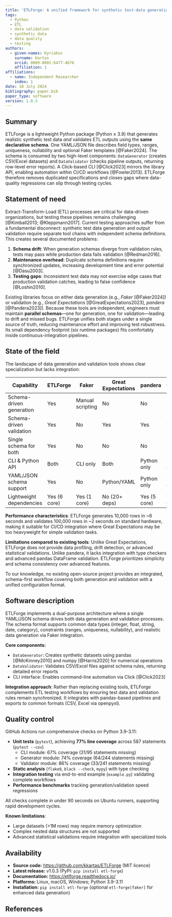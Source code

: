 ```yaml
---
title: 'ETLForge: A unified framework for synthetic test-data generation and ETL validation'
tags:
  - Python
  - ETL
  - data validation
  - synthetic data
  - data quality
  - testing
authors:
  - given-names: Kyriakos
    surname: Kartas
    orcid: 0009-0001-6477-4676
    affiliation: 1
affiliations:
  - name: Independent Researcher
    index: 1
date: 18 July 2024
bibliography: paper.bib
paper_type: software
version: 1.0.3
---
```


## Summary

ETLForge is a lightweight Python package (Python ≥ 3.9) that generates realistic synthetic test data *and* validates ETL outputs using the **same declarative schema**. One YAML/JSON file describes field types, ranges, uniqueness, nullability and optional Faker templates [@Faker2024]. The schema is consumed by two high-level components: `DataGenerator` (creates CSV/Excel datasets) and `DataValidator` (checks pipeline outputs, returning row-level error reports). A Click-based CLI [@Click2023] mirrors the library API, enabling automation within CI/CD workflows [@Fowler2013]. ETLForge therefore removes duplicated specifications and closes gaps where data-quality regressions can slip through testing cycles.

## Statement of need

Extract-Transform-Load (ETL) processes are critical for data-driven organizations, but testing these pipelines remains challenging [@Kimball2013; @Kleppmann2017]. Current testing approaches suffer from a fundamental disconnect: synthetic test data generation and output validation require separate tool chains with independent schema definitions. This creates several documented problems:

1. **Schema drift**: When generation schemas diverge from validation rules, tests may pass while production data fails validation [@Redman2016].
2. **Maintenance overhead**: Duplicate schema definitions require synchronized updates, increasing development time and error potential [@Dasu2003].
3. **Testing gaps**: Inconsistent test data may not exercise edge cases that production validation catches, leading to false confidence [@Loshin2010].

Existing libraries focus on either data generation (e.g., *Faker* [@Faker2024]) or validation (e.g., *Great Expectations* [@GreatExpectations2023], *pandera* [@Pandera2023]). Because these tools are independent, engineers must maintain **parallel schemas**—one for generation, one for validation—leading to drift and missed bugs. ETLForge unifies both stages under a single source of truth, reducing maintenance effort and improving test robustness. Its small dependency footprint (six runtime packages) fits comfortably inside continuous-integration pipelines.

## State of the field

The landscape of data generation and validation tools shows clear specialization but lacks integration:

| Capability | ETLForge | Faker | Great Expectations | pandera | Cerberus |
|------------|----------|-------|-------------------|---------|----------|
| Schema-driven generation | Yes | Manual scripting | No | No | No |
| Schema-driven validation | Yes | No | Yes | Yes | Yes |
| Single schema for both   | Yes | No | No | No | No |
| CLI & Python API         | Both | CLI only | Both | Python only | Python only |
| YAML/JSON schema support | Yes | No | Python/YAML | Python only | Python only |
| Lightweight dependencies | Yes (6 core) | Yes (1 core) | No (20+ deps) | Yes (5 core) | Yes (0 core) |

**Performance characteristics**: ETLForge generates 10,000 rows in ~6 seconds and validates 100,000 rows in ~2 seconds on standard hardware, making it suitable for CI/CD integration where Great Expectations may be too heavyweight for simple validation tasks.

**Limitations compared to existing tools**: Unlike Great Expectations, ETLForge does not provide data profiling, drift detection, or advanced statistical validations. Unlike pandera, it lacks integration with type checkers and advanced pandas DataFrame validation. ETLForge prioritizes simplicity and schema consistency over advanced features.

To our knowledge, no existing open-source project provides an integrated, schema-first workflow covering both generation and validation with a unified configuration format.

## Software description

ETLForge implements a dual-purpose architecture where a single YAML/JSON schema drives both data generation and validation processes. The schema format supports common data types (integer, float, string, date, category), constraints (ranges, uniqueness, nullability), and realistic data generation via Faker integration.

**Core components:**
- `DataGenerator`: Creates synthetic datasets using pandas [@McKinney2010] and numpy [@Harris2020] for numerical operations
- `DataValidator`: Validates CSV/Excel files against schema rules, returning detailed error reports
- CLI interface: Enables command-line automation via Click [@Click2023]

**Integration approach**: Rather than replacing existing tools, ETLForge complements ETL testing workflows by ensuring test data and validation rules remain synchronized. It integrates with pandas-based pipelines and exports to common formats (CSV, Excel via openpyxl).

## Quality control

GitHub Actions run comprehensive checks on Python 3.9-3.11:

* **Unit tests** (`pytest`), achieving **77% line coverage** across 587 statements (`pytest --cov`)
  - CLI module: 67% coverage (31/95 statements missing)  
  - Generator module: 74% coverage (64/244 statements missing)
  - Validator module: 86% coverage (33/241 statements missing)
* **Static analysis** (`flake8`, `black --check`, `mypy`) with type checking
* **Integration testing** via end-to-end example (`example.py`) validating complete workflows
* **Performance benchmarks** tracking generation/validation speed regressions

All checks complete in under 90 seconds on Ubuntu runners, supporting rapid development cycles.

**Known limitations**: 
- Large datasets (>1M rows) may require memory optimization
- Complex nested data structures are not supported
- Advanced statistical validations require integration with specialized tools

## Availability

* **Source code:** https://github.com/kkartas/ETLForge (MIT licence)
* **Latest release:** v1.0.3 (PyPI: `pip install etl-forge`)
* **Documentation:** https://etlforge.readthedocs.io/
* **Platforms:** Linux, macOS, Windows; Python 3.9-3.11
* **Installation:** `pip install etl-forge` (optional `etl-forge[faker]` for enhanced data generation)

## References

